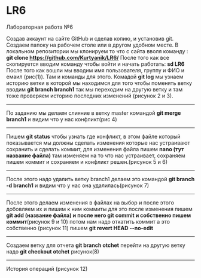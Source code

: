 # LR6
Лабораторная работа №6

Создав аккаунт на сайте GitHub и сделав копию, и установив git. Создаем папоку на рабочем столе или в другом удобном месте. В локальном репозитории мы клонируем то что с сайта вволя команду : 
**git clone https://github.com/Kurtyanik/LR6/**
После того как все скопируется вводим команду чтобы войти и начать работать: **sd LR6**
После того как вошли мы вводим имя пользователя, группу и  ФИО и емаил (рис(1)). Там и команды для этого. 
Комадой **git log** мы узнаем историю ветки в которой мы находимся для того чтобы поменять ветку вводим **git branch branch1** так мы переходим на другую ветку и там тоже проверяем историю последних изменений (рисунок 2 и 3).
___
По заданию мы делаем слияние в ветку master командой **git merge branch1** и видим что у нас конфликт(рис 4)
___
Пишем **git status** чтобы узнать где конфликт, в этом файле который показывается мы должны сделать изменения которые нас устраивают сохранить и сделать коммит, для изменения файла пишем **nano (тут название файла)** там изменяем на то что нас устраивает, сохраняем пишем коммит и сохраняем и конфликт решен.(рисунок 5 и 6)
___
После этого надо удалить ветку branch1 делаем это командой **git branch -d branch1** и видим что у нас она удалилась(рисунок 7)
____
После этого делаем изменения в файлах на выбор и после этого добовляем их и пишим к ним коммиты для это после изменения пишем **git add (название файла) и после него git commit и собственно пишем коммит**(рисунок 9 и 10) потом нам надо откатить коммит а это собственно (рисунок 11) пишем **git revert HEAD --no-edit** 
___
Создаем ветку для отчета **git branch otchet** перейти на другую ветку надо **git checkout otchet** рисунок(8)
___
История операций (рисунок 12) 